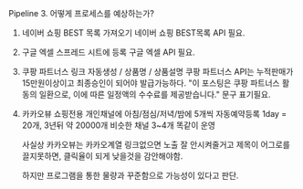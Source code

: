 Pipeline 3. 어떻게 프로세스를 예상하는가?

1. 네이버 쇼핑 BEST 목록 가져오기
   네이버 쇼핑 BEST목록 API 필요.

2. 구글 엑셀 스프레드 시트에 등록
   구글 엑셀 API 필요.

3. 쿠팡 파트너스 링크 자동생성 / 상품명 / 상품설명
   쿠팡 파트너스 API는 누적판매가 15만원이상이고 최종승인이 되어야 발급가능하다.
   "이 포스팅은 쿠팡 파트너스 활동의 일환으로, 이에 따른 일정액의 수수료를 제공받습니다." 문구 표기필요.

4. 카카오뷰 쇼핑전용 개인채널에 아침/점심/저녁/밤에 5개씩 자동예약등록
   1day = 20개, 3년뒤 약 20000개
   비슷한 채널 3~4개 똑같이 운영

   사실상 카카오뷰는 카카오계열 링크없으면 노출 잘 안시켜줄거고
   제목이 어그로를 끌지못하면, 클릭율이 되게 낮을것을 감안해야함.

   하지만 프로그램을 통한 물량과 꾸준함으로 가능성이 있다고 판단.
